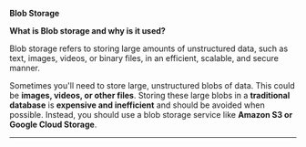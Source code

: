 **Blob Storage**

**What is Blob storage and why is it used?**

Blob storage refers to storing large amounts of unstructured data, such as text, images, videos, or binary files, in an efficient, scalable, and secure manner. 

Sometimes you'll need to store large, unstructured blobs of data. This could be **images, videos, or other files**. Storing these large blobs in a **traditional database** is **expensive and inefficient** and should be avoided when possible. Instead, you should use a blob storage service like **Amazon S3 or Google Cloud Storage**. 

--------------------------------------------------------------------------------------------------------------------------------------
